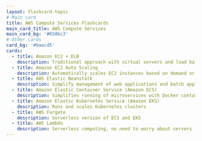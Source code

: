 ```yaml
---
layout: flashcard-topic
# Main card
title: AWS Compute Services Flashcards
main_card_title: AWS Compute Services
main_card_bg: '#6586c3'
# Other cards
card_bg: '#9aacd5'
cards:
  - title: Amazon EC2 + ELB
    description: Traditional approach with virtual servers and load balancing
  - title: Amazon EC2 Auto Scaling
    description: Automatically scales EC2 instances based on demand or schedule
  - title: AWS Elastic Beanstalk
    description: Simplify management of web applications and batch applications 
  - title: Amazon Elastic Container Service (Amazon ECS)
    description: Simplifies running of microservices with Docker containers
  - title: Amazon Elastic Kubernetes Service (Amazon EKS)
    description: Runs and scales Kubernetes clusters
  - title: AWS Fargate
    description: Serverless version of ECS and EKS
  - title: AWS Lambda
    description: Serverless computing, no need to worry about servers
---
```

